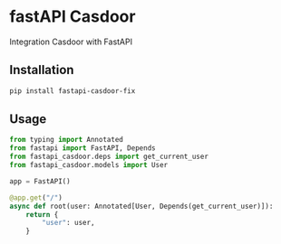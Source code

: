 # fastAPI Casdoor
Integration Casdoor with FastAPI

## Installation

```bash
pip install fastapi-casdoor-fix
```

## Usage

```python
from typing import Annotated
from fastapi import FastAPI, Depends
from fastapi_casdoor.deps import get_current_user
from fastapi_casdoor.models import User

app = FastAPI()

@app.get("/")
async def root(user: Annotated[User, Depends(get_current_user)]):
    return {
        "user": user,
    }
```
